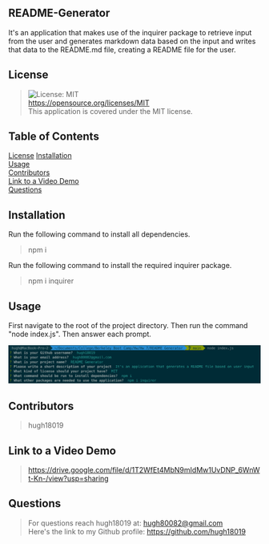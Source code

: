 ## README-Generator 
  It's an application that makes use of the inquirer package to retrieve input from the user and generates markdown data based on the input and writes that data to the README.md file, creating a README file for the user.

  <a name="License"></a>
  ## License  
  > ![License: MIT](https://img.shields.io/badge/License-MIT-yellow.svg)  
  https://opensource.org/licenses/MIT  
  > This application is covered under the MIT license.  

  ## Table of Contents
  [License](#License)
  [Installation](#Installation)  
  [Usage](#Usage)  
  [Contributors](#Contributors)  
  [Link to a Video Demo](#Demo)  
  [Questions](#Questions) 
  

  <a name="Installation"></a>
  ## Installation
  Run the following command to install all dependencies.
  > npm i

  Run the following command to install the required inquirer package.
  > npm i inquirer

  <a name="Usage"></a>
  ## Usage
  First navigate to the root of the project directory.
  Then run the command "node index.js".
  Then answer each prompt.

  ![alt text](assets/images/usage.png)

  <a name="Contributors"></a>
  ## Contributors
  > hugh18019  

  <a name="Demo"></a>
  ## Link to a Video Demo  
  > https://drive.google.com/file/d/1T2WfEt4MbN9mIdMw1UvDNP_6WnWt-Kn-/view?usp=sharing

  <a name="Questions"></a>
  ## Questions
  > For questions reach hugh18019  at: hugh80082@gmail.com  
  > Here's the link to my Github profile: https://github.com/hugh18019

  
